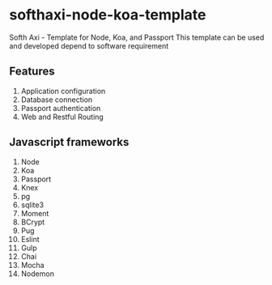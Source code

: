 # softhaxi-node-koa-template
Softh Axi - Template for Node, Koa, and Passport
This template can be used and developed depend to software requirement

## Features
1. Application configuration
2. Database connection
3. Passport authentication
4. Web and Restful Routing

## Javascript frameworks
1. Node
2. Koa
3. Passport
4. Knex
5. pg
6. sqlite3
7. Moment
8. BCrypt
9. Pug
10. Eslint
11. Gulp
12. Chai
13. Mocha
14. Nodemon